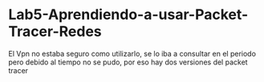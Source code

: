 # Lab5-Aprendiendo-a-usar-Packet-Tracer-Redes
El Vpn no estaba seguro como utilizarlo, se lo iba a consultar en el periodo pero debido al tiempo no se pudo, por eso hay dos versiones del packet tracer